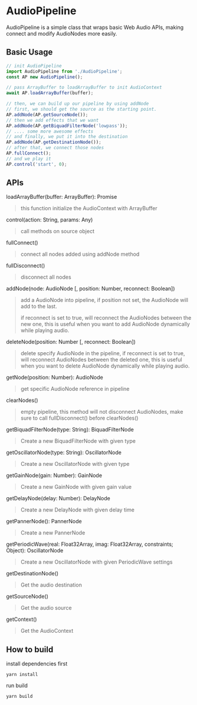 # AudioPipeline

AudioPipeline is a simple class that wraps basic Web Audio APIs, making connect and modify AudioNodes more easily.

## Basic Usage

```javascript
// init AudioPipeline
import AudioPipeline from './AudioPipeline';
const AP new AudioPipeline();

// pass ArrayBuffer to loadArrayBuffer to init AudioContext
await AP.loadArrayBuffer(buffer);

// then, we can build up our pipeline by using addNode
// first, we should get the source as the starting point.
AP.addNode(AP.getSourceNode());
// then we add effects that we want
AP.addNode(AP.getBiquadFilterNode('lowpass'));
// .... some more awesome effects
// and finally, we put it into the destination
AP.addNode(AP.getDestinationNode());
// after that, we connect those nodes
AP.fullConnect();
// and we play it
AP.control('start', 0);
```

## APIs

loadArrayBuffer(buffer: ArrayBuffer): Promise

> this function initialize the AudioContext with ArrayBuffer

control(action: String, params: Any)

> call methods on source object

fullConnect()

> connect all nodes added using addNode method

fullDisconnect()

> disconnect all nodes

addNode(node: AudioNode [, position: Number, reconnect: Boolean])

> add a AudioNode into pipeline, if position not set, the AudioNode will add to the last.
>
> if reconnect is set to true, will reconnect the AudioNodes between the new one, this is useful when you want to add AudioNode dynamically while playing audio.

deleteNode(position: Number [, reconnect: Boolean])

> delete specify AudioNode in the pipeline, if reconnect is set to true, will reconnect AudioNodes between the deleted one, this is useful when you want to delete AudioNode dynamically while playing audio.

getNode(position: Number): AudioNode

> get specific AudioNode reference in pipeline

clearNodes()

> empty pipeline, this method will not disconnect AudioNodes, make sure to call fullDisconnect() before clearNodes()

getBiquadFilterNode(type: String): BiquadFilterNode

> Create a new BiquadFilterNode with given type

getOscillatorNode(type: String): OscillatorNode

> Create a new OscillatorNode with given type

getGainNode(gain: Number): GainNode

> Create a new GainNode with given gain value

getDelayNode(delay: Number): DelayNode

> Create a new DelayNode with given delay time

getPannerNode(): PannerNode

> Create a new PannerNode

getPeriodicWave(real: Float32Array, imag: Float32Array, constraints; Object): OscillatorNode

> Create a new OscillatorNode with given PeriodicWave settings

getDestinationNode()

> Get the audio destination

getSourceNode()

> Get the audio source

getContext()

> Get the AudioContext

## How to build

install dependencies first

`yarn install`

run build

`yarn build`